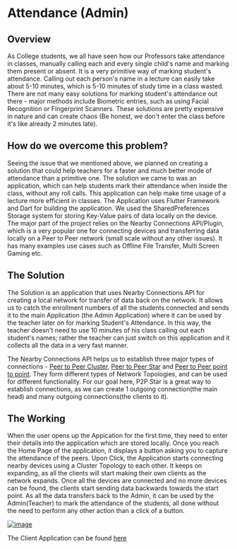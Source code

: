 # Attendance (Admin)

## Overview
As College students, we all have seen how our Professors take attendance in classes, manually calling each and every single child's name and marking them present or absent. It is a very primitive way of marking student's attendance. Calling out each person's name in a lecture can easily take about 5-10 minutes, which is 5-10 minutes of study time in a class wasted. There are not many easy solutions for marking student's attendance out there - major methods include Biometric entries, such as using Facial Recognition or Fingerprint Scanners. These solutions are pretty expensive in nature and can create chaos (Be honest, we don't enter the class before it's like already 2 minutes late).

## How do we overcome this problem? 
Seeing the issue that we mentioned above, we planned on creating a solution that could help teachers for a faster and much better mode of attendance than a primitive one. The solution we came to was an application, which can help students mark their attendance when inside the class, without any roll calls. This application can help make time usage of a lecture more efficient in classes.
The Application uses Flutter Framework and Dart for building the application. We used the SharedPreferences Storage system for storing Key-Value pairs of data locally on the device. The major part of the project relies on the Nearby Connections API/Plugin, which is a very popular one for connecting devices and transferring data locally on a Peer to Peer network (small scale without any other issues). It has many examples use cases such as Offline File Transfer, Multi Screen Gaming etc.

 ## The Solution
 The Solution is an application that uses Nearby Connections API for creating a local network for transfer of data back on the network. It allows us to catch the enrollment numbers of all the students connected and sends it to the main Application (the Admin Application) where it can be used by the teacher later on for marking Student's Attendance. In this way, the teacher doesn't need to use 10 minutes of his class calling out each student's names; rather the teacher can just switch on this application and it collects all the data in a very fast manner.

 The Nearby Connections API helps us to establish three major types of connections - [Peer to Peer Cluster](https://developers.google.com/nearby/connections/strategies#p2p_cluster), [Peer to Peer Star](https://developers.google.com/nearby/connections/strategies#p2p_star) and [Peer to Peer point to point](https://developers.google.com/nearby/connections/strategies#p2p_point_to_point). They form different types of Network Topologies, and can be used for different functionality. For our goal here, P2P Star is a great way to establish connections, as we can create 1 outgoing connection(the main head) and many outgoing connections(the clients to it).

 ## The Working
 When the user opens up the Appication for the first time, they need to enter their details into the application which are stored locally. Once you reach the Home Page of the application, it displays a button asking you to capture the attendance of the peers. Upon Click, the Application starts connecting nearby devices using a Cluster Topology to each other. It keeps on expanding, as all the clients will start making their own clients as the network expands. Once all the devices are connected and no more devices can be found, the clients start sending data backwards towards the start point. As all the data transfers back to the Admin, it can be used by the Admin(Teacher) to mark the attendance of the students, all done without the need to perform any other action than a click of a button.

[![image](https://user-images.githubusercontent.com/72783120/161404702-40e6102e-664c-4798-ad2f-94ac5c2401f9.png)](https://whimsical.com/hint-RpnXKxzgKB7YspQXzzUMfq)

 The Client Application can be found [here](https://github.com/NaK915/Attendance_client)
